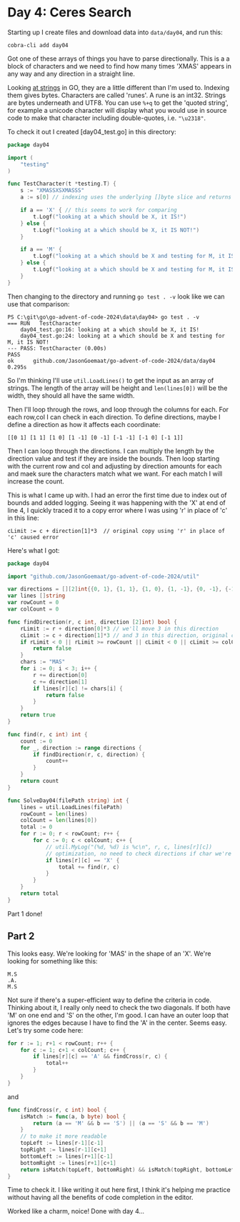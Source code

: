# Day 4: Ceres Search

Starting up I create files and download data into `data/day04`, and run this:

    cobra-cli add day04

Got one of these arrays of things you have to parse directionally.  This is a
a block of characters and we need to find how many times 'XMAS' appears in any
way and any direction in a straight line.

Looking [at strings](https://go.dev/blog/strings) in GO, they are a little
different than I'm used to.   Indexing them gives bytes.   Characters are
called 'runes'.   A rune is an int32.   Strings are bytes underneath and
UTF8.   You can use `%+q` to get the 'quoted string', for example a unicode
character will display what you would use in source code to make that
character including double-quotes, i.e. `"\u2318"`.

To check it out I created [day04_test.go] in this directory:

```go
package day04

import (
	"testing"
)

func TestCharacter(t *testing.T) {
	s := "XMASSXSXMASSS"
	a := s[0] // indexing uses the underlying []byte slice and returns a byte

	if a == 'X' { // this seems to work for comparing
		t.Logf("looking at a which should be X, it IS!")
	} else {
		t.Logf("looking at a which should be X, it IS NOT!")
	}

	if a == 'M' {
		t.Logf("looking at a which should be X and testing for M, it IS!")
	} else {
		t.Logf("looking at a which should be X and testing for M, it IS NOT!")
	}
}
```

Then changing to the directory and running `go test . -v` look like we can use
that comparison:

    PS C:\git\go\go-advent-of-code-2024\data\day04> go test . -v
    === RUN   TestCharacter
        day04_test.go:16: looking at a which should be X, it IS!
        day04_test.go:24: looking at a which should be X and testing for M, it IS NOT!
    --- PASS: TestCharacter (0.00s)
    PASS
    ok      github.com/JasonGoemaat/go-advent-of-code-2024/data/day04       0.295s

So I'm thinking I'll use `util.LoadLines()` to get the input as an array of
strings.   The length of the array will be height and `len(lines[0])` will
be the width, they should all have the same width.

Then I'll loop through the rows, and loop through the columns for each.
For each row,col I can check in each direction.   To define directions,
maybe I define a direction as how it affects each coordinate:

    [[0 1] [1 1] [1 0] [1 -1] [0 -1] [-1 -1] [-1 0] [-1 1]]

Then I can loop through the directions.   I can multiply the length by the
direction value and test if they are inside the bounds.   Then loop 
starting with the current row and col and adjusting by direction amounts
for each and maek sure the characters match what we want.   For each match
I will increase the count.

This is what I came up with.   I had an error the first time due to index out
of bounds and added logging.   Seeing it was happening with the 'X' at end
of line 4, I quickly traced it to a copy error where I was using 'r' in place
of 'c' in this line:

	cLimit := c + direction[1]*3  // original copy using 'r' in place of 'c' caused error

Here's what I got:

```go
package day04

import "github.com/JasonGoemaat/go-advent-of-code-2024/util"

var directions = [][2]int{{0, 1}, {1, 1}, {1, 0}, {1, -1}, {0, -1}, {-1, -1}, {-1, 0}, {-1, 1}}
var lines []string
var rowCount = 0
var colCount = 0

func findDirection(r, c int, direction [2]int) bool {
	rLimit := r + direction[0]*3 // we'll move 3 in this direction
	cLimit := c + direction[1]*3 // and 3 in this direction, original copy using 'r' in place of 'c' caused error
	if rLimit < 0 || rLimit >= rowCount || cLimit < 0 || cLimit >= colCount {
		return false
	}
	chars := "MAS"
	for i := 0; i < 3; i++ {
		r += direction[0]
		c += direction[1]
		if lines[r][c] != chars[i] {
			return false
		}
	}
	return true
}

func find(r, c int) int {
	count := 0
	for _, direction := range directions {
		if findDirection(r, c, direction) {
			count++
		}
	}
	return count
}

func SolveDay04(filePath string) int {
	lines = util.LoadLines(filePath)
	rowCount = len(lines)
	colCount = len(lines[0])
	total := 0
	for r := 0; r < rowCount; r++ {
		for c := 0; c < colCount; c++ {
			// util.MyLog("(%d, %d) is %c\n", r, c, lines[r][c])
			// optimization, no need to check directions if char we're on isn't 'X'
			if lines[r][c] == 'X' {
				total += find(r, c)
			}
		}
	}
	return total
}
```

Part 1 done!

## Part 2

This looks easy.   We're looking for 'MAS' in the shape of an 'X'.   We're
looking for something like this:

    M.S
    .A.
    M.S

Not sure if there's a super-efficient way to define the criteria in code.
Thinking about it, I really only need to check the two diagonals.  If both
have 'M' on one end and 'S' on the other, I'm good.   I can have an outer
loop that ignores the edges because I have to find the 'A' in the center.
Seems easy.   Let's try some code here:

```go
for r := 1; r+1 < rowCount; r++ {
    for c := 1; c+1 < colCount; c++ {
        if lines[r][c] == 'A' && findCross(r, c) {
            total++
        }
    }
}
```

and

```go
func findCross(r, c int) bool {
    isMatch := func(a, b byte) bool {
        return (a == 'M' && b == 'S') || (a == 'S' && b == 'M')
    }
    // to make it more readable
    topLeft := lines[r-1][c-1]
    topRight := lines[r-1][c+1]
    bottomLeft := lines[r+1][c-1]
    bottomRight := lines[r+1][c+1]
    return isMatch(topLeft, bottomRight) && isMatch(topRight, bottomLeft)
}
```

Time to check it.   I like writing it out here first, I think it's helping me
practice without having all the benefits of code completion in the editor.

Worked like a charm, noice!   Done with day 4...


